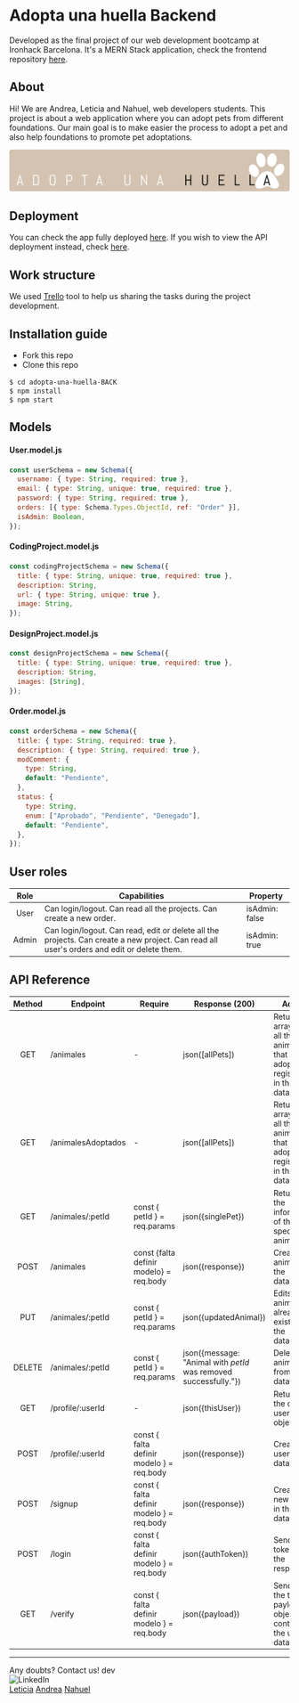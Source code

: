 # Adopta una huella Backend

Developed as the final project of our web development bootcamp at Ironhack Barcelona. It's a MERN Stack application, check the frontend repository [here](https://github.com/AndreaAlarcon99/adopta-una-huella-FRONT).

## About

Hi! We are Andrea, Leticia and Nahuel, web developers students. This project is about a web application where you can adopt pets from different foundations. Our main goal is to make easier the process to adopt a pet and also help foundations to promote pet adoptations.

![Project logo.](./public/Huella.png "Project logo.")

## Deployment

You can check the app fully deployed [here](https://afabregasm.herokuapp.com/). If you wish to view the API deployment instead, check [here](https://afabregasm-back.herokuapp.com/api/).

## Work structure

We used [Trello](https://trello.com/b/Qbeckzgi) tool to help us sharing the tasks during the project development.

## Installation guide

- Fork this repo
- Clone this repo

```shell
$ cd adopta-una-huella-BACK
$ npm install
$ npm start
```

## Models

#### User.model.js

```js
const userSchema = new Schema({
  username: { type: String, required: true },
  email: { type: String, unique: true, required: true },
  password: { type: String, required: true },
  orders: [{ type: Schema.Types.ObjectId, ref: "Order" }],
  isAdmin: Boolean,
});
```

#### CodingProject.model.js

```js
const codingProjectSchema = new Schema({
  title: { type: String, unique: true, required: true },
  description: String,
  url: { type: String, unique: true },
  image: String,
});
```

#### DesignProject.model.js

```js
const designProjectSchema = new Schema({
  title: { type: String, unique: true, required: true },
  description: String,
  images: [String],
});
```

#### Order.model.js

```js
const orderSchema = new Schema({
  title: { type: String, required: true },
  description: { type: String, required: true },
  modComment: {
    type: String,
    default: "Pendiente",
  },
  status: {
    type: String,
    enum: ["Aprobado", "Pendiente", "Denegado"],
    default: "Pendiente",
  },
});
```

## User roles

| Role  | Capabilities                                                                                                                               | Property       |
| :---: | ------------------------------------------------------------------------------------------------------------------------------------------ | -------------- |
| User  | Can login/logout. Can read all the projects. Can create a new order.                                                                       | isAdmin: false |
| Admin | Can login/logout. Can read, edit or delete all the projects. Can create a new project. Can read all user's orders and edit or delete them. | isAdmin: true  |

## API Reference

| Method | Endpoint           | Require                                   | Response (200)                                                   | Action                                                                                   |
| :----: | ------------------ | ----------------------------------------- | ---------------------------------------------------------------- | ---------------------------------------------------------------------------------------- |
|  GET   | /animales          | -                                         | json([allPets])                                                  | Returns an array with all the animals that are in adoptation registeres in the database. |
|  GET   | /animalesAdoptados | -                                         | json([allPets])                                                  | Returns an array with all the animals that are adoptated registeres in the database.     |
|  GET   | /animales/:petId   | const { petId } = req.params              | json({singlePet})                                                | Returns the information of the specified animal.                                         |
|  POST  | /animales          | const {falta definir modelo} = req.body   | json({response})                                                 | Creates an animal in the database.                                                       |
|  PUT   | /animales/:petId   | const { petId } = req.params              | json({updatedAnimal})                                            | Edits an animal that already exists on the database.                                     |
| DELETE | /animales/:petId   | const { petId } = req.params              | json({message: "Animal with _petId_ was removed successfully."}) | Deletes an animal from the database.                                                     |
|  GET   | /profile/:userId   | -                                         | json({thisUser})                                                 | Returns the current user object.                                                         |
|  POST  | /profile/:userId   | const { falta definir modelo } = req.body | json({response})                                                 | Creates a user in the database.                                                          |
|  POST  | /signup            | const { falta definir modelo } = req.body | json({response})                                                 | Creates a new user in the database.                                                      |
|  POST  | /login             | const { falta definir modelo } = req.body | json({authToken})                                                | Send the token as the response.                                                          |
|  GET   | /verify            | const { falta definir modelo } = req.body | json({payload})                                                  | Send back the token payload object containing the user data.                             |

---

Any doubts? Contact us!
dev
<br>
<img width="20px" src="https://simpleicons.now.sh/linkedin/495f7e" alt="LinkedIn" />
</br>
<a href="https://www.linkedin.com/in/leticiasantospoveda/">Leticia</a>
<a href="https://www.linkedin.com/in/andreaalarconvaldes/">Andrea</a>
<a href="https://www.linkedin.com/in/angelnahuelciminialvarez/">Nahuel</a>
